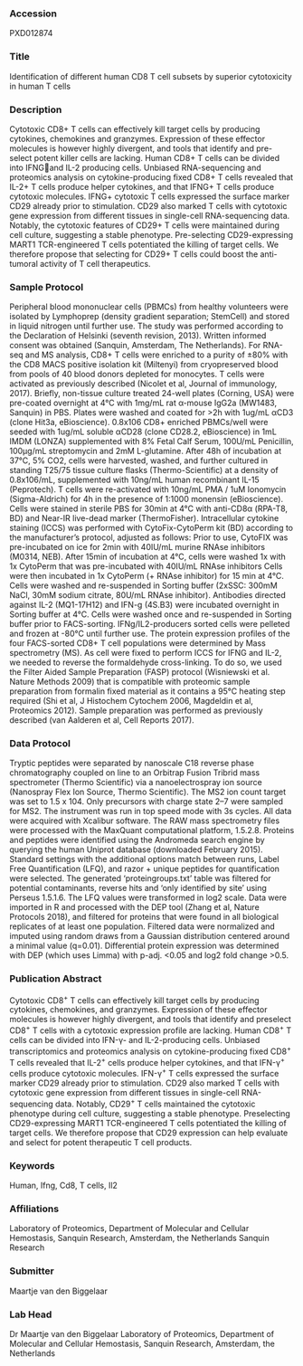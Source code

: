 ### Accession
PXD012874

### Title
Identification of different human CD8 T cell subsets by superior cytotoxicity in human T cells

### Description
Cytotoxic CD8+ T cells can effectively kill target cells by producing cytokines, chemokines and granzymes. Expression of these effector molecules is however highly divergent, and tools that identify and pre-select potent killer cells are lacking. Human CD8+ T cells can be divided into IFNGand IL-2 producing cells. Unbiased RNA-sequencing and proteomics analysis on cytokine-producing fixed CD8+ T cells revealed that IL-2+ T cells produce helper cytokines, and that IFNG+ T cells produce cytotoxic molecules. IFNG+ cytotoxic T cells expressed the surface marker CD29 already prior to stimulation. CD29 also marked T cells with cytotoxic gene expression from different tissues in single-cell RNA-sequencing data. Notably, the cytotoxic features of CD29+ T cells were maintained during cell culture, suggesting a stable phenotype. Pre-selecting CD29-expressing MART1 TCR-engineered T cells potentiated the killing of target cells. We therefore propose that selecting for CD29+ T cells could boost the anti-tumoral activity of T cell therapeutics.

### Sample Protocol
Peripheral blood mononuclear cells (PBMCs) from healthy volunteers were isolated by Lymphoprep (density gradient separation; StemCell) and stored in liquid nitrogen until further use. The study was performed according to the Declaration of Helsinki (seventh revision, 2013). Written informed consent was obtained (Sanquin, Amsterdam, The Netherlands). For RNA-seq and MS analysis, CD8+ T cells were enriched to a purity of ±80% with the CD8 MACS positive isolation kit (Miltenyi) from cryopreserved blood from pools of 40 blood donors depleted for monocytes. T cells were activated as previously described (Nicolet et al, Journal of immunology, 2017). Briefly, non-tissue culture treated 24-well plates (Corning, USA) were pre-coated overnight at 4°C with 1mg/mL rat α-mouse IgG2a (MW1483, Sanquin) in PBS. Plates were washed and coated for >2h with 1ug/mL αCD3 (clone Hit3a, eBioscience). 0.8x106 CD8+ enriched PBMCs/well were seeded with 1ug/mL soluble αCD28 (clone CD28.2, eBioscience) in 1mL IMDM (LONZA) supplemented with 8% Fetal Calf Serum, 100U/mL Penicillin, 100µg/mL streptomycin and 2mM L-glutamine. After 48h of incubation at 37°C, 5% CO2, cells were harvested, washed, and further cultured in standing T25/75 tissue culture flasks (Thermo-Scientific) at a density of 0.8x106/mL, supplemented with 10ng/mL human recombinant IL-15 (Peprotech). T cells were re-activated with 10ng/mL PMA / 1uM Ionomycin (Sigma-Aldrich) for 4h in the presence of 1:1000 monensin (eBioscience). Cells were stained in sterile PBS for 30min at 4°C with anti-CD8α (RPA-T8, BD) and Near-IR live-dead marker (ThermoFisher). Intracellular cytokine staining (ICCS) was performed with CytoFix-CytoPerm kit (BD) according to the manufacturer’s protocol, adjusted as follows: Prior to use, CytoFIX was pre-incubated on ice for 2min with 40IU/mL murine RNAse inhibitors (M0314, NEB). After 15min of incubation at 4°C, cells were washed 1x with 1x CytoPerm that was pre-incubated with 40IU/mL RNAse inhibitors Cells were then incubated in 1x CytoPerm (+ RNAse inhibitor) for 15 min at 4°C. Cells were washed and re-suspended in Sorting buffer (2xSSC: 300mM NaCl, 30mM sodium citrate, 80U/mL RNAse inhibitor). Antibodies directed against IL-2 (MQ1-17H12) and IFN-g (4S.B3) were incubated overnight in Sorting buffer at 4°C. Cells were washed once and re-suspended in Sorting buffer prior to FACS-sorting. IFNg/IL2-producers sorted cells were pelleted and frozen at -80°C until further use. The protein expression profiles of the four FACS-sorted CD8+ T cell populations were determined by Mass spectrometry (MS). As cell were fixed to perform ICCS for IFNG and IL-2, we needed to reverse the formaldehyde cross-linking. To do so, we used the Filter Aided Sample Preparation (FASP) protocol (Wisniewski et al. Nature Methods 2009) that is compatible with proteomic sample preparation from formalin fixed material as it contains a 95°C heating step required (Shi et al, J Histochem Cytochem 2006, Magdeldin et al, Proteomics 2012). Sample preparation was performed as previously described (van Aalderen et al, Cell Reports 2017).

### Data Protocol
Tryptic peptides were separated by nanoscale C18 reverse phase chromatography coupled on line to an Orbitrap Fusion Tribrid mass spectrometer (Thermo Scientific) via a nanoelectrospray ion source (Nanospray Flex Ion Source, Thermo Scientific). The MS2 ion count target was set to 1.5 x 104. Only precursors with charge state 2–7 were sampled for MS2. The instrument was run in top speed mode with 3s cycles. All data were acquired with Xcalibur software. The RAW mass spectrometry files were processed with the MaxQuant computational platform, 1.5.2.8. Proteins and peptides were identified using the Andromeda search engine by querying the human Uniprot database (downloaded February 2015). Standard settings with the additional options match between runs, Label Free Quantification (LFQ), and razor + unique peptides for quantification were selected. The generated ‘proteingroups.txt’ table was filtered for potential contaminants, reverse hits and ‘only identified by site’ using Perseus 1.5.1.6. The LFQ values were transformed in log2 scale. Data were imported in R and processed with the DEP tool (Zhang et al, Nature Protocols 2018), and filtered for proteins that were found in all biological replicates of at least one population. Filtered data were normalized and imputed using random draws from a Gaussian distribution centered around a minimal value (q=0.01). Differential protein expression was determined with DEP (which uses Limma) with p-adj. <0.05 and log2 fold change >0.5.

### Publication Abstract
Cytotoxic CD8<sup>+</sup> T cells can effectively kill target cells by producing cytokines, chemokines, and granzymes. Expression of these effector molecules is however highly divergent, and tools that identify and preselect CD8<sup>+</sup> T cells with a cytotoxic expression profile are lacking. Human CD8<sup>+</sup> T cells can be divided into IFN-&#x3b3;- and IL-2-producing cells. Unbiased transcriptomics and proteomics analysis on cytokine-producing fixed CD8<sup>+</sup> T cells revealed that IL-2<sup>+</sup> cells produce helper cytokines, and that IFN-&#x3b3;<sup>+</sup> cells produce cytotoxic molecules. IFN-&#x3b3;<sup>+</sup> T cells expressed the surface marker CD29 already prior to stimulation. CD29 also marked T cells with cytotoxic gene expression from different tissues in single-cell RNA-sequencing data. Notably, CD29<sup>+</sup> T cells maintained the cytotoxic phenotype during cell culture, suggesting a stable phenotype. Preselecting CD29-expressing MART1 TCR-engineered T cells potentiated the killing of target cells. We therefore propose that CD29 expression can help evaluate and select for potent therapeutic T cell products.

### Keywords
Human, Ifng, Cd8, T cells, Il2

### Affiliations
Laboratory of Proteomics, Department of Molecular and Cellular Hemostasis, Sanquin Research, Amsterdam, the Netherlands
Sanquin Research

### Submitter
Maartje van den Biggelaar

### Lab Head
Dr Maartje van den Biggelaar
Laboratory of Proteomics, Department of Molecular and Cellular Hemostasis, Sanquin Research, Amsterdam, the Netherlands



